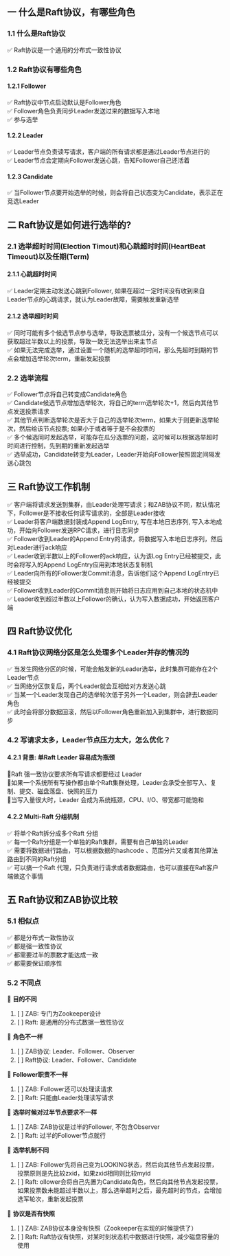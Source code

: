 ## 一 什么是Raft协议，有哪些角色
### 1.1 什么是Raft协议
✅ Raft协议是一个通用的分布式一致性协议  


### 1.2 Raft协议有哪些角色
#### 1.2.1 Follower
✅ Raft协议中节点启动默认是Follower角色  
✅ Follower角色负责同步Leader发送过来的数据写入本地   
✅ 参与选举  

#### 1.2.2 Leader
✅ Leader节点负责读写请求，客户端的所有请求都是通过Leader节点进行的  
✅ Leader节点会定期向Follower发送心跳，告知Follower自己还活着   

#### 1.2.3 Candidate
✅ 当Follower节点要开始选举的时候，则会将自己状态变为Candidate，表示正在竞选Leader  

## 二 Raft协议是如何进行选举的?
### 2.1 **选举超时时间**(Election Timout)和**心跳超时时间**(HeartBeat Timeout)以及任期(Term)
#### 2.1.1 心跳超时时间
✅ Leader定期主动发送心跳到Follower, 如果在超过一定时间没有收到来自Leader节点的心跳请求，就认为Leader故障，需要触发重新选举

#### 2.1.2 选举超时时间
✅ 同时可能有多个候选节点参与选举，导致选票被瓜分，没有一个候选节点可以获取超过半数以上的投票，导致一致无法选举出来主节点  
✅ 如果无法完成选举，通过设置一个随机的选举超时时间，那么先超时到期的节点会增加选举轮次term，重新发起投票  

### 2.2 选举流程
✅ Follower节点将自己转变成Candidate角色  
✅ Candidate候选节点增加选举轮次，将自己的term选举轮次+1，然后向其他节点发送投票请求  
✅ 其他节点判断选举轮次是否大于自己的选举轮次term，如果大于则更新选举轮次，然后给该节点投票; 如果小于或者等于是不会投票的  
✅ 多个候选同时发起选举，可能存在瓜分选票的问题，这时候可以根据选举超时时间进行控制，先到期的重新发起选举  
✅ 选举成功，Candidate转变为Leader，Leader开始向Follower按照固定间隔发送心跳包  


## 三 Raft协议工作机制
✅ 客户端将请求发送到集群，由Leader处理写请求；和ZAB协议不同，默认情况下，Follower是不接收任何读写请求的，全部是Leader接收  
✅ Leader将客户端数据封装成Append LogEntry, 写在本地日志序列, 写入本地成功，开始向Follower发送RPC请求，进行日志同步  
✅ Follower收到Leader的Append Entry的请求，将数据写入本地日志序列，然后对Leader进行ack响应  
✅ Leader收到半数以上的Follower的ack响应，认为该Log Entry已经被提交，此时会将写入的Append LogEntry应用到本地状态复制机  
✅ Leader向所有的Follower发Commit消息，告诉他们这个Append LogEntry已经被提交  
✅ Follower收到Leader的Commit消息则开始将日志应用到自己本地的状态机中  
✅ Leader收到超过半数以上Follower的确认，认为写入数据成功，开始返回客户端  

## 四 Raft协议优化
### 4.1 Raft协议网络分区是怎么处理多个Leader并存的情况的
✅ 当发生网络分区的时候，可能会触发新的Leader选举，此时集群可能存在2个Leader节点  
✅ 当网络分区恢复后，两个Leader就会互相给对方发送心跳  
✅ 当某一个Leader发现自己的选举轮次低于另外一个Leader，则会辞去Leader角色  
✅ 此时会将部分数据回滚，然后以Follower角色重新加入到集群中，进行数据同步  

### 4.2 写请求太多，Leader节点压力太大，怎么优化？
#### 4.2.1 背景: 单Raft Leader 容易成为瓶颈
🤔Raft 强一致协议要求所有写请求都要经过 Leader  
🤔如果一个系统所有写操作都由单个Raft集群处理，Leader会承受全部写入、复制、提交、磁盘落盘、快照的压力  
🤔当写入量很大时，Leader 会成为系统瓶颈，CPU、I/O、带宽都可能饱和  

#### 4.2.2 Multi-Raft 分组机制
✅ 将单个Raft拆分成多个Raft 分组  
✅ 每一个Raft分组是一个单独的Raft集群，需要有自己单独的Leader  
✅ 需要将数据进行路由，可以根据数据的hashcode 、范围分片又或者其他算法路由到不同的Raft分组  
✅ 可以搞一个Raft 代理，只负责进行请求或者数据路由，也可以直接在Raft客户端做这个事情  


## 五 Raft协议和ZAB协议比较
### 5.1 相似点
✅ 都是分布式一致性协议  
✅ 都是强一致性协议  
✅ 都需要过半的票数才能达成一致  
✅ 都需要保证顺序性  

### 5.2 不同点
📌  **目的不同**  
1. [ ] ZAB: 专门为Zookeeper设计  
2. [ ] Raft: 是通用的分布式数据一致性协议    

📌  **角色不一样**  
1. [ ] ZAB协议: Leader、Follower、Observer
2. [ ] Raft协议: Leader、Follower、Candidate

📌  **Follower职责不一样**  
1. [ ] ZAB: Follower还可以处理读请求
2. [ ] Raft: 只能由Leader处理读写请求  

📌  **选举时候对过半节点要求不一样**  
1. [ ] ZAB: ZAB协议是过半的Follower, 不包含Observer
2. [ ] Raft: 过半的Follower节点就行

📌  **选举机制不同**  
1. [ ] ZAB: Follower先将自己变为LOOKING状态，然后向其他节点发起投票，投票原则是先比较zxid，如果zxid相同则比较myid
2. [ ] Raft: ollower会将自己先置为Candidate角色，然后向其他节点发起投票，如果投票数未能超过半数以上，那么选举超时之后，最先超时的节点，会增加选军轮次，重新发起投票

📌  **协议是否有快照**  
1. [ ] ZAB: ZAB协议本身没有快照（Zookeeper在实现的时候提供了）
2. [ ] Raft: Raft协议有快照，对某时刻状态机中数据进行快照，减少磁盘容量的使用





